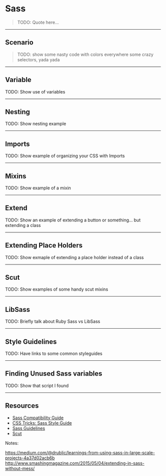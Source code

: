 # Sass
<!-- .slide: data-state="backEndBrian juniorJacob InProgress" -->

> TODO: Quote here...

------

## Scenario
<!-- .slide: data-state="backEndBrian juniorJacob InProgress" -->

> TODO: show some nasty code with colors everywhere some crazy selectors, yada yada

------

## Variable
<!-- .slide: data-state="backEndBrian juniorJacob InProgress" -->

TODO: Show use of variables

------

## Nesting
<!-- .slide: data-state="backEndBrian juniorJacob InProgress" -->

TODO: Show nesting example

------

## Imports

TODO: Show example of organizing your CSS with Imports

------

## Mixins
<!-- .slide: data-state="backEndBrian juniorJacob InProgress" -->

TODO: Show example of a mixin

------

## Extend
<!-- .slide: data-state="backEndBrian juniorJacob InProgress" -->

TODO: Show an example of extending a button or something... but extending a class

------

## Extending Place Holders
<!-- .slide: data-state="backEndBrian juniorJacob midLevelMelissa InProgress" -->

TODO: Show exmaple of extending a place holder instead of a class

------

## Scut
<!-- .slide: data-state="backEndBrian juniorJacob midLevelMelissa InProgress" -->

TODO: Show examples of some handy scut mixins

------

## LibSass
<!-- .slide: data-state="backEndBrian juniorJacob midLevelMelissa InProgress" -->

TODO: Briefly talk about Ruby Sass vs LibSass


------

## Style Guidelines
<!-- .slide: data-state="backEndBrian juniorJacob midLevelMelissa InProgress" -->

TODO: Have links to some common styleguides

------

## Finding Unused Sass variables

TODO: Show that script I found

------

## Resources
<!-- .slide: data-state="backEndBrian juniorJacob midLevelMelissa InProgress" -->

* [Sass Compatibility Guide](https://sass-compatibility.github.io/)
* [CSS Tricks: Sass Style Guide](https://css-tricks.com/sass-style-guide/
)
* [Sass Guidelines](http://sass-guidelin.es/)
* [Scut](https://davidtheclark.github.io/scut/
)

Notes:

https://medium.com/@drublic/learnings-from-using-sass-in-large-scale-projects-4a37d02acb6b
http://www.smashingmagazine.com/2015/05/04/extending-in-sass-without-mess/
